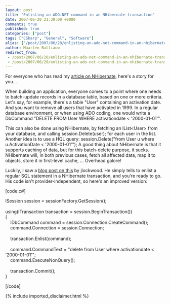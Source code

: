 ```yaml
---
layout: post
title: "Enlisting an ADO.NET command in an NHibernate transaction"
date: 2007-06-20 21:39:00 +0000
comments: true
published: true
categories: ["post"]
tags: ["CSharp", "General", "Software"]
alias: ["/post/2007/06/20/enlisting-an-ado-net-command-in-an-nhibernate-transaction.aspx"]
author: Maarten Balliauw
redirect_from:
 - /post/2007/06/20/enlisting-an-ado-net-command-in-an-nhibernate-transaction.aspx.html
 - /post/2007/06/20/enlisting-an-ado-net-command-in-an-nhibernate-transaction.aspx.html
---
```

<p>
For everyone who has read my <a href="/archive/2006/12/26/article-in-net-magazine.aspx">article on NHibernate</a>, here&#39;s a story for you...
</p>
<p>
When building an application, everyone comes to a point where one needs to batch-update records in a database table, based on one or more criteria. Let&#39;s say, for example, there&#39;s a table &quot;User&quot; containing an activation date. And you want to remove all users that have activated in 1999. In a regular database environment, or when using ADO coding, one would write a DbCommand &quot;DELETE FROM User WHERE activationdate &lt; &#39;2000-01-01&#39;&quot;.
</p>
<p>
This can also be done using NHibernate, by fetching an IList&lt;User&gt; from your database, and calling session.Delete(user); for each user in the list. Another idea is to use a HQL query: session.Delete(&quot;from User u where u.ActivationDate &lt; &#39;2000-01-01&#39;&quot;); A good thing about NHibernate is that it supports caching of data, but for this batch-delete purpose, it sucks. NHibernate will, in both previous cases, fetch all affected data, map it to objects, store it in first-level cache, ... Overhead galore!
</p>
<p>
Luckily, I saw a <a href="http://lostechies.com/blogs/joshua_lockwood/archive/2007/04/10/how-to-enlist-ado-commands-into-an-nhibernate-transaction.aspx" target="_blank">blog post on this</a> by jlockwood. He simply tells to enlist a regular SQL statement in a NHibernate transaction, and you&#39;re ready to go. His code isn&#39;t provider-independent, so here&#39;s an improved version:
</p>
<p>
[code:c#]
</p>
<p>
ISession session = sessionFactory.GetSession();<br />
<br />
using(ITransaction transaction = session.BeginTransaction())<br />
{<br />
&nbsp;&nbsp; &nbsp;IDbCommand command = session.Connection.CreateCommand();<br />
&nbsp;&nbsp; &nbsp;command.Connection = session.Connection;<br />
<br />
&nbsp;&nbsp; &nbsp;transaction.Enlist(command);<br />
<br />
&nbsp;&nbsp; &nbsp;command.CommandText = &quot;delete from User where activationdate &lt; &#39;2000-01-01&#39;&quot;;<br />
&nbsp;&nbsp; &nbsp;command.ExecuteNonQuery();<br />
<br />
&nbsp;&nbsp; &nbsp;transaction.Commit();<br />
}
</p>
<p>
[/code]
</p>

{% include imported_disclaimer.html %}
